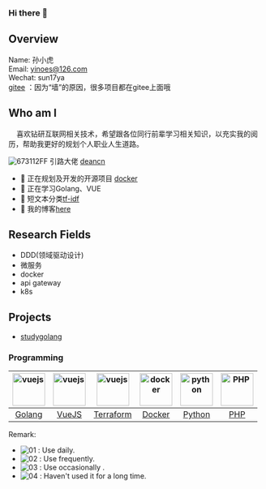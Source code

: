 ### Hi there 👋



## Overview

Name: 孙小虎
<br>
Email: yinoes@126.com
<br>
Wechat: sun17ya
<br>
[gitee](https://gitee.com/sun17ya) ：因为“墙”的原因，很多项目都在gitee上面哦

## Who am I
&nbsp;&nbsp;&nbsp;&nbsp;喜欢钻研互联网相关技术，希望跟各位同行前辈学习相关知识，以充实我的阅历，帮助我更好的规划个人职业人生道路。

![673112FF](https://user-images.githubusercontent.com/32722688/139817268-20abcb98-7650-49d8-b332-901299b2d3c3.gif)
引路大佬 [deancn](https://github.com/deancn)

- 🔭 正在规划及开发的开源项目 [docker](https://gitee.com/sun17ya/docker)
- 🌱 正在学习Golang、VUE
- 👯 短文本分类[tf-idf](https://github.com/yino/nlp-tf-idf)
- 📘 我的博客[here](http://yino.github.io/)
## Research Fields
  - DDD(领域驱动设计)
  - 微服务
  - docker
  - api gateway
  - k8s
  
## Projects

- [studygolang](http://yino.github.io/) 

### Programming
| <img src="https://golang.org/lib/godoc/images/go-logo-blue.svg" alt="vuejs" width="64" height="64" align="bottom" />  |   <img src="https://vuejs.org/images/logo.png" alt="vuejs" width="64" height="64" align="bottom" /> |  <img src="https://www.terraform.io/assets/images/mega-nav/logo-terraform-ff69eaae.svg" alt="vuejs" width="64" height="64" align="bottom" /> | <img src="https://www.docker.com/sites/default/files/d8/Docker-R-Logo-08-2018-Monochomatic-RGB_Moby-x1.png" alt="docker" width="64" height="64" align="bottom" /> | <img src="https://www.python.org/static/img/python-logo-large.c36dccadd999.png?1576869008" alt="python" width="64" height="64" align="bottom" /> | <img src="https://www.php.net/images/logos/php-logo.svg" alt="PHP" width="64" height="64" align="bottom" /> |
| :-: | :-: | :-: | :-: | :-: | :-: |
| [Golang](https://golang.org) |  [VueJS](https://cn.vuejs.org/) |  [Terraform](https://www.terraform.io/)  | [Docker](https://www.docker.com/)  |[Python](https://www.python.org/)  |[PHP](https://www.php.net/)|  

Remark:
 - ![01](https://s1.ax1x.com/2020/07/22/U74gZ6.png) : Use daily.
 - ![02](https://s1.ax1x.com/2020/07/22/U746qx.png) : Use frequently.
 - ![03](https://s1.ax1x.com/2020/07/22/U74ys1.png) : Use occasionally .
 - ![04](https://s1.ax1x.com/2020/07/22/U74sMR.png) : Haven't used it for a long time.


